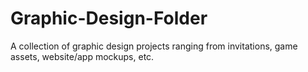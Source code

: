 # Graphic-Design-Folder
A collection of graphic design projects ranging from invitations, game assets, website/app mockups, etc.

